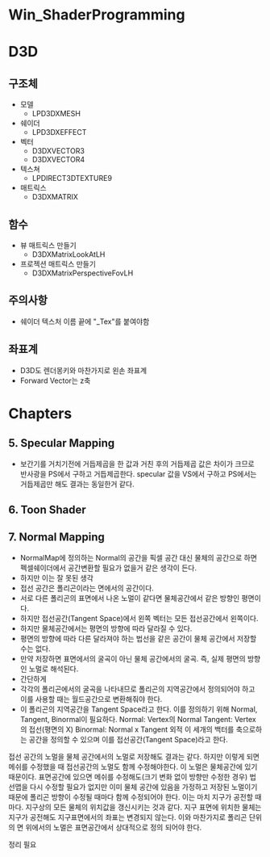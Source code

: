 # Win_ShaderProgramming

# D3D
## 구조체
- 모델
    - LPD3DXMESH
- 쉐이더
    - LPD3DXEFFECT
- 벡터
    - D3DXVECTOR3
    - D3DXVECTOR4
- 텍스쳐
    - LPDIRECT3DTEXTURE9
- 매트릭스
    - D3DXMATRIX
## 함수
- 뷰 매트릭스 만들기
    - D3DXMatrixLookAtLH
- 프로젝션 매트릭스 만들기
    - D3DXMatrixPerspectiveFovLH
## 주의사항
- 쉐이더 텍스처 이름 끝에 "_Tex"를 붙여야함
## 좌표계
- D3D도 렌더몽키와 마찬가지로 왼손 좌표계
- Forward Vector는 z축

# Chapters
## 5. Specular Mapping
- 보간기를 거치기전에 거듭제곱을 한 값과 거친 후의 거듭제곱 값은 차이가 크므로 반사광을 PS에서 구하고 거듭제곱한다. specular 값을 VS에서 구하고 PS에서는 거듭제곱만 해도 결과는 동일한거 같다.

## 6. Toon Shader

## 7. Normal Mapping
- NormalMap에 정의하는 Normal의 공간을 픽셀 공간 대신 물체의 공간으로 하면 펙셀쉐이더에서 공간변환할 필요가 없을거 같은 생각이 든다.
- 하지만 이는 잘 못된 생각
- 접선 공간은 폴리곤이라는 면에서의 공간이다.
- 서로 다른 폴리곤의 표면에서 나온 노멀이 같다면 물체공간에서 같은 방향인 평면이다.
- 하지만 접선공간(Tangent Space)에서 왼쪽 벡터는 모든 접선공간에서 왼쪽이다.
- 하지만 물체공간에서는 평면의 방향에 따라 달라질 수 있다.
- 평면의 방향에 따라 다른 달라져야 하는 법선을 같은 공간이 물체 공간에서 저장할 수는 없다.
- 만약 저장하면 표면에서의 굴곡이 아닌 물체 공간에서의 굴곡. 즉, 실제 평면의 방향인 노멀로 해석된다.
- 간단하게
- 각각의 폴리곤에서의 굴곡을 나타내므로 폴리곤의 지역공간에서 정의되어야 하고 이를 사용할 때는 월드공간으로 변환해줘야 한다.
- 이 폴리곤의 지역공간을 Tangent Space라고 한다.
이를 정의하기 위해 Normal, Tangent, Binormal이 필요하다.
Normal: Vertex의 Normal
Tangent: Vertex의 접선(평면의 X)
Binormal: Normal x Tangent 외적
이 세개의 백터를 축으로하는 공간을 정의할 수 있으며 이를 접선공간(Tangent Space)라고 한다.


접선 공간의 노멀을 물체 공간에서의 노멀로 저장해도 결과는 같다.
하지만 이렇게 되면 메쉬를 수정했을 때 접선공간의 노멀도 함께 수정해야한다.
이 노멀은 물체공간에 있기 때문이다. 
표면공간에 있으면 메쉬를 수정해도(크기 변화 없이 방향만 수정한 경우) 법선맵을 다시 수정할 필요가 없지만
이미 물체 공간에 있음을 가정하고 저장된 노멀이기 때문에 폴리곤 방향이 수정될 때마다 함께 수정되어야 한다.
이는 마치 지구가 공전할 때마다. 지구상의 모든 물체의 위치값을 갱신시키는 것과 같다.
지구 표면에 위치한 물체는 지구가 공전해도 지구표면에서의 좌표는 변경되지 않는다.
이와 마찬가지로 폴리곤 단위의 면 위에서의 노멀은 표면공간에서 상대적으로 정의 되어야 한다.


정리 필요

